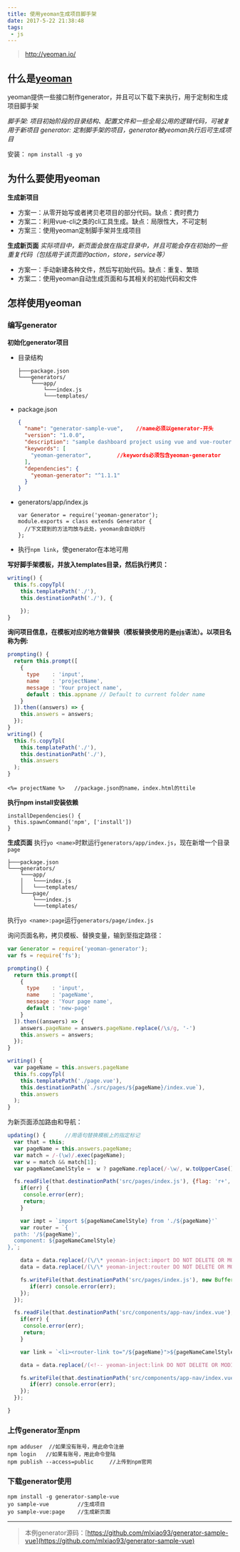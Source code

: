 ```yaml
---
title: 使用yeoman生成项目脚手架
date: 2017-5-22 21:38:48
tags:
 - js
---
```


> http://yeoman.io/

<!-- more -->

## 什么是[yeoman](http://yeoman.io/)
yeoman提供一些接口制作generator，并且可以下载下来执行，用于定制和生成项目脚手架

*脚手架: 项目初始阶段的目录结构、配置文件和一些全局公用的逻辑代码，可被复用于新项目*
*generator: 定制脚手架的项目，generator被yeoman执行后可生成项目*

安装： `npm install -g yo`

## 为什么要使用yeoman
**生成新项目**
+ 方案一：从零开始写或者拷贝老项目的部分代码。缺点：费时费力
+ 方案二：利用vue-cli之类的cli工具生成。缺点：局限性大，不可定制
+ 方案三：使用yeoman定制脚手架并生成项目

**生成新页面**
*实际项目中，新页面会放在指定目录中，并且可能会存在初始的一些重复代码（包括用于该页面的action，store，service等）*
+ 方案一：手动新建各种文件，然后写初始代码。缺点：重复、繁琐
+ 方案二：使用yeoman自动生成页面和与其相关的初始代码和文件

## 怎样使用yeoman
### 编写generator
**初始化generator项目**
+ 目录结构
  ```
  ├───package.json
  └───generators/
      └───app/
          └───index.js
          └───templates/
  ```
+ package.json
  ```json
  {
    "name": "generator-sample-vue",    //name必须以generator-开头
    "version": "1.0.0",
    "description": "sample dashboard project using vue and vue-router",
    "keywords": [
      "yeoman-generator",        //keywords必须包含yeoman-generator
    ],
    "dependencies": {
      "yeoman-generator": "^1.1.1"
    }
  }
  ```
+ generators/app/index.js   
  ```
  var Generator = require('yeoman-generator');
  module.exports = class extends Generator {
    //下文提到的方法均放与此处，yeoman会自动执行
  };
  ```
+ 执行`npm link`，使generator在本地可用

**写好脚手架模板，并放入templates目录，然后执行拷贝：**
  ```js
  writing() {
    this.fs.copyTpl(
      this.templatePath('./'),
      this.destinationPath('./'), {

      });
  }
  ```
**询问项目信息，在模板对应的地方做替换（模板替换使用的是[ejs](https://github.com/tj/ejs)语法）。以项目名称为例:**
  ```js
  prompting() {
    return this.prompt([
      {
        type    : 'input',
        name    : 'projectName',
        message : 'Your project name',
        default : this.appname // Default to current folder name
      }
    ]).then((answers) => {
      this.answers = answers;
    });
  }
  writing() {
    this.fs.copyTpl(
      this.templatePath('./'),
      this.destinationPath('./'),
      this.answers
    );
  }
  ```
  ```
  <%= projectName %>   //package.json的name，index.html的ttile
  ```
**执行npm install安装依赖**
  ```
  installDependencies() {
    this.spawnCommand('npm', ['install'])
  }
  ```

**生成页面**
执行`yo <name>`时默运行`generators/app/index.js`，现在新增一个目录`page`
```
├───package.json
└───generators/
    └───app/
    │   └───index.js
    │   └───templates/
    └───page/
        └───index.js
        └───templates/
```
执行`yo <name>:page`运行`generators/page/index.js`

询问页面名称，拷贝模板、替换变量，输到至指定路径：
``` js
var Generator = require('yeoman-generator');
var fs = require('fs');

prompting() {
  return this.prompt([
    {
      type    : 'input',
      name    : 'pageName',
      message : 'Your page name',
      default : 'new-page'
    }
  ]).then((answers) => {
    answers.pageName = answers.pageName.replace(/\s/g, '-')
    this.answers = answers;
  });
}

writing() {
  var pageName = this.answers.pageName
  this.fs.copyTpl(
    this.templatePath('./page.vue'),
    this.destinationPath(`./src/pages/${pageName}/index.vue`),
    this.answers
  );
}
```
为新页面添加路由和导航：
```js
updating() {      //用语句替换模板上的指定标记
  var that = this;
  var pageName = this.answers.pageName;
  var match = /-(\w)/.exec(pageName);
  var w = match && match[1];
  var pageNameCamelStyle =  w ? pageName.replace(/-\w/, w.toUpperCase()) : pageName

  fs.readFile(that.destinationPath('src/pages/index.js'), {flag: 'r+', encoding: 'utf8'}, function (err, data) {
    if(err) {
     console.error(err);
     return;
    }

    var impt = `import ${pageNameCamelStyle} from './${pageName}'`
    var router = `{
  path: '/${pageName}',
  component: ${pageNameCamelStyle}
},`;

    data = data.replace(/(\/\* yeoman-inject:import DO NOT DELETE OR MODIFY \*\/)/, `${impt}\n$1`);
    data = data.replace(/(\/\* yeoman-inject:router DO NOT DELETE OR MODIFY \*\/)/, `${router}\n$1`);

    fs.writeFile(that.destinationPath('src/pages/index.js'), new Buffer(data), {flag: 'w+'}, function (err) {
       if(err) console.error(err);
    });
  });

  fs.readFile(that.destinationPath('src/components/app-nav/index.vue'), {flag: 'r+', encoding: 'utf8'}, function (err, data) {
    if(err) {
     console.error(err);
     return;
    }

    var link = `<li><router-link to="/${pageName}">${pageNameCamelStyle}</router-link></li>`

    data = data.replace(/(<!-- yeoman-inject:link DO NOT DELETE OR MODIFY -->)/, `${link}\n$1`);

    fs.writeFile(that.destinationPath('src/components/app-nav/index.vue'), new Buffer(data), {flag: 'w+'}, function (err) {
       if(err) console.error(err);
    });
  });

}
```


### 上传generator至npm
```
npm adduser  //如果没有账号，用此命令注册
npm login   //如果有账号，用此命令登陆
npm publish --access=public     //上传到npm官网
```

### 下载generator使用
```
npm install -g generator-sample-vue
yo sample-vue         //生成项目
yo sample-vue:page    //生成新页面
```


---

> 本例generator源码：[https://github.com/mlxiao93/generator-sample-vue](https://github.com/mlxiao93/generator-sample-vue)
